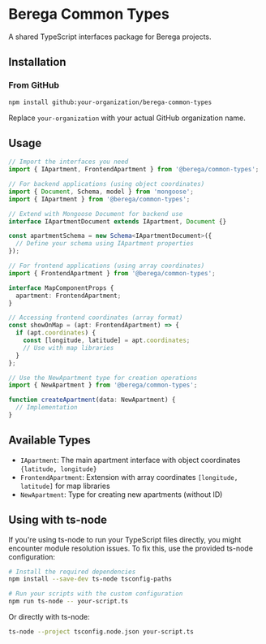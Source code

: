 # Berega Common Types

A shared TypeScript interfaces package for Berega projects.

## Installation

### From GitHub

```bash
npm install github:your-organization/berega-common-types
```

Replace `your-organization` with your actual GitHub organization name.

## Usage

```typescript
// Import the interfaces you need
import { IApartment, FrontendApartment } from '@berega/common-types';

// For backend applications (using object coordinates)
import { Document, Schema, model } from 'mongoose';
import { IApartment } from '@berega/common-types';

// Extend with Mongoose Document for backend use
interface IApartmentDocument extends IApartment, Document {}

const apartmentSchema = new Schema<IApartmentDocument>({
  // Define your schema using IApartment properties
});

// For frontend applications (using array coordinates)
import { FrontendApartment } from '@berega/common-types';

interface MapComponentProps {
  apartment: FrontendApartment;
}

// Accessing frontend coordinates (array format)
const showOnMap = (apt: FrontendApartment) => {
  if (apt.coordinates) {
    const [longitude, latitude] = apt.coordinates;
    // Use with map libraries
  }
};

// Use the NewApartment type for creation operations
import { NewApartment } from '@berega/common-types';

function createApartment(data: NewApartment) {
  // Implementation
}
```

## Available Types

- `IApartment`: The main apartment interface with object coordinates `{latitude, longitude}`
- `FrontendApartment`: Extension with array coordinates `[longitude, latitude]` for map libraries
- `NewApartment`: Type for creating new apartments (without ID) 

## Using with ts-node

If you're using ts-node to run your TypeScript files directly, you might encounter module resolution issues. To fix this, use the provided ts-node configuration:

```bash
# Install the required dependencies
npm install --save-dev ts-node tsconfig-paths

# Run your scripts with the custom configuration
npm run ts-node -- your-script.ts
```

Or directly with ts-node:

```bash
ts-node --project tsconfig.node.json your-script.ts
``` 